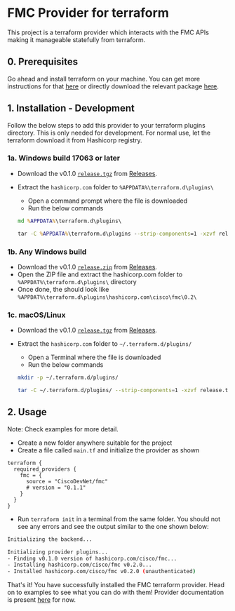 # FMC Provider for terraform

This project is a terraform provider which interacts with the FMC APIs making it manageable statefully from terraform.

## 0. Prerequisites

Go ahead and install terraform on your machine. You can get more instructions for that [here](https://learn.hashicorp.com/tutorials/terraform/install-cli) or directly download the relevant package [here](https://www.terraform.io/downloads.html).

## 1. Installation - Development

Follow the below steps to add this provider to your terraform plugins directory. This is only needed for development. For normal use, let the terraform download it from Hashicorp registry.

### 1a. Windows build 17063 or later

- Download the v0.1.0 [`release.tgz`](https://github.com/CiscoDevNet/terraform-provider-fmc/releases/download/v0.1.0/release.tgz) from [Releases](https://github.com/CiscoDevNet/terraform-provider-fmc/releases/tag/v0.1.0).
- Extract the `hashicorp.com` folder to `%APPDATA%\terraform.d\plugins\`
  - Open a command prompt where the file is downloaded
  - Run the below commands

  ```cmd
  md %APPDATA%\terraform.d\plugins\

  tar -C %APPDATA%\terraform.d\plugins --strip-components=1 -xzvf release.tgz release/
  ```

### 1b. Any Windows build

- Download the v0.1.0 [`release.zip`](https://github.com/CiscoDevNet/terraform-provider-fmc/releases/download/v0.1.0/release.zip) from [Releases](https://github.com/CiscoDevNet/terraform-provider-fmc/releases/tag/v0.1.0).
- Open the ZIP file and extract the hashicorp.com folder to `%APPDAT%\terraform.d\plugins\` directory
- Once done, the should look like `%APPDAT%\terraform.d\plugins\hashicorp.com\cisco\fmc\0.2\`

### 1c. macOS/Linux

- Download the v0.1.0 [`release.tgz`](https://github.com/CiscoDevNet/terraform-provider-fmc/releases/download/v0.1.0/release.tgz) from [Releases](https://github.com/CiscoDevNet/terraform-provider-fmc/releases/tag/v0.1.0).
- Extract the `hashicorp.com` folder to `~/.terraform.d/plugins/`
  - Open a Terminal where the file is downloaded
  - Run the below commands

  ```bash
  mkdir -p ~/.terraform.d/plugins/

  tar -C ~/.terraform.d/plugins/ --strip-components=1 -xzvf release.tgz release/
  ```

## 2. Usage

Note: Check examples for more detail.

- Create a new folder anywhere suitable for the project
- Create a file called `main.tf` and initialize the provider as shown

```hcl
terraform {
  required_providers {
    fmc = {
      source = "CiscoDevNet/fmc"
      # version = "0.1.1"
    }
  }
}
```

- Run `terraform init` in a terminal from the same folder. You should not see any errors and see the output similar to the one shown below:

```bash
Initializing the backend...

Initializing provider plugins...
- Finding v0.1.0 version of hashicorp.com/cisco/fmc...
- Installing hashicorp.com/cisco/fmc v0.2.0...
- Installed hashicorp.com/cisco/fmc v0.2.0 (unauthenticated)
```

That's it! You have successfully installed the FMC terraform provider. Head on to examples to see what you can do with them!
Provider documentation is present [here](docs/) for now.
